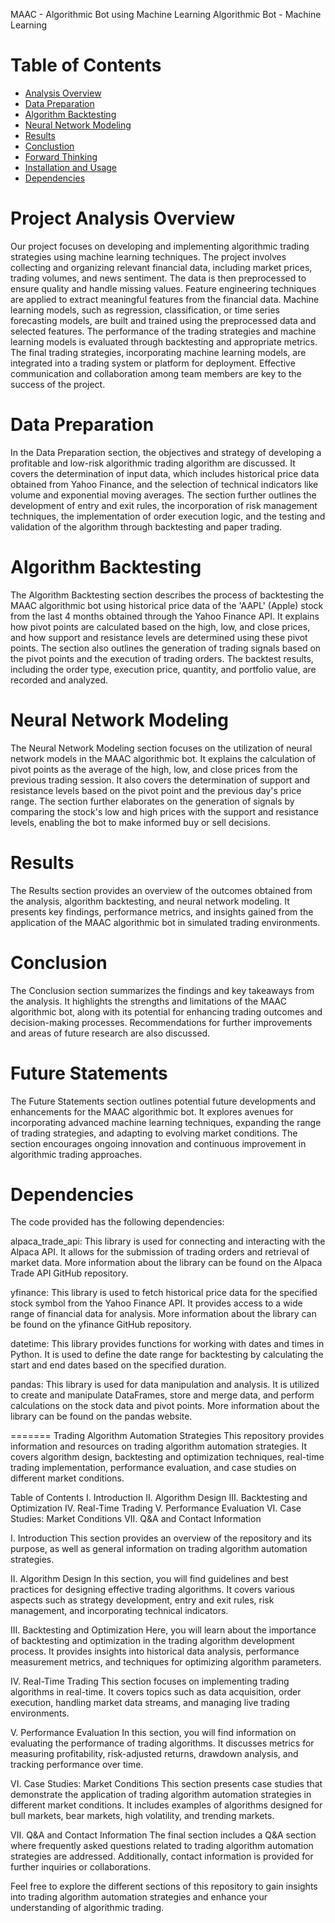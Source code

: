 MAAC - Algorithmic Bot using Machine Learning
Algorithmic Bot - Machine Learning


# Table of Contents

* [Analysis Overview](AnalysisOverview)
* [Data Preparation](DataPreparation)
* [Algorithm Backtesting](AlgorithmBacktesting)
* [Neural Network Modeling](NeuralNetworkModeling)
* [Results](Results)
* [Conclustion](Conclustion)
* [Forward Thinking](ForwardThinking)
* [Installation and Usage](InstallationandUsage)
* [Dependencies](Dependencies)

# Project Analysis Overview

Our project focuses on developing and implementing algorithmic trading strategies using machine learning techniques. The project involves collecting and organizing relevant financial data, including market prices, trading volumes, and news sentiment. The data is then preprocessed to ensure quality and handle missing values. Feature engineering techniques are applied to extract meaningful features from the financial data. Machine learning models, such as regression, classification, or time series forecasting models, are built and trained using the preprocessed data and selected features. The performance of the trading strategies and machine learning models is evaluated through backtesting and appropriate metrics. The final trading strategies, incorporating machine learning models, are integrated into a trading system or platform for deployment. Effective communication and collaboration among team members are key to the success of the project.

# Data Preparation
In the Data Preparation section, the objectives and strategy of developing a profitable and low-risk algorithmic trading algorithm are discussed. It covers the determination of input data, which includes historical price data obtained from Yahoo Finance, and the selection of technical indicators like volume and exponential moving averages. The section further outlines the development of entry and exit rules, the incorporation of risk management techniques, the implementation of order execution logic, and the testing and validation of the algorithm through backtesting and paper trading.

# Algorithm Backtesting
The Algorithm Backtesting section describes the process of backtesting the MAAC algorithmic bot using historical price data of the 'AAPL' (Apple) stock from the last 4 months obtained through the Yahoo Finance API. It explains how pivot points are calculated based on the high, low, and close prices, and how support and resistance levels are determined using these pivot points. The section also outlines the generation of trading signals based on the pivot points and the execution of trading orders. The backtest results, including the order type, execution price, quantity, and portfolio value, are recorded and analyzed.

# Neural Network Modeling
The Neural Network Modeling section focuses on the utilization of neural network models in the MAAC algorithmic bot. It explains the calculation of pivot points as the average of the high, low, and close prices from the previous trading session. It also covers the determination of support and resistance levels based on the pivot point and the previous day's price range. The section further elaborates on the generation of signals by comparing the stock's low and high prices with the support and resistance levels, enabling the bot to make informed buy or sell decisions.

# Results
The Results section provides an overview of the outcomes obtained from the analysis, algorithm backtesting, and neural network modeling. It presents key findings, performance metrics, and insights gained from the application of the MAAC algorithmic bot in simulated trading environments.

# Conclusion
The Conclusion section summarizes the findings and key takeaways from the analysis. It highlights the strengths and limitations of the MAAC algorithmic bot, along with its potential for enhancing trading outcomes and decision-making processes. Recommendations for further improvements and areas of future research are also discussed.

# Future Statements
The Future Statements section outlines potential future developments and enhancements for the MAAC algorithmic bot. It explores avenues for incorporating advanced machine learning techniques, expanding the range of trading strategies, and adapting to evolving market conditions. The section encourages ongoing innovation and continuous improvement in algorithmic trading approaches.


# Dependencies
The code provided has the following dependencies:

alpaca_trade_api: This library is used for connecting and interacting with the Alpaca API. It allows for the submission of trading orders and retrieval of market data. More information about the library can be found on the Alpaca Trade API GitHub repository.

yfinance: This library is used to fetch historical price data for the specified stock symbol from the Yahoo Finance API. It provides access to a wide range of financial data for analysis. More information about the library can be found on the yfinance GitHub repository.

datetime: This library provides functions for working with dates and times in Python. It is used to define the date range for backtesting by calculating the start and end dates based on the specified duration.

pandas: This library is used for data manipulation and analysis. It is utilized to create and manipulate DataFrames, store and merge data, and perform calculations on the stock data and pivot points. More information about the library can be found on the pandas website.



=======
Trading Algorithm Automation Strategies
This repository provides information and resources on trading algorithm automation strategies. It covers algorithm design, backtesting and optimization techniques, real-time trading implementation, performance evaluation, and case studies on different market conditions.

Table of Contents
I. Introduction
II. Algorithm Design
III. Backtesting and Optimization
IV. Real-Time Trading
V. Performance Evaluation
VI. Case Studies: Market Conditions
VII. Q&A and Contact Information

I. Introduction
This section provides an overview of the repository and its purpose, as well as general information on trading algorithm automation strategies.

II. Algorithm Design
In this section, you will find guidelines and best practices for designing effective trading algorithms. It covers various aspects such as strategy development, entry and exit rules, risk management, and incorporating technical indicators.

III. Backtesting and Optimization
Here, you will learn about the importance of backtesting and optimization in the trading algorithm development process. It provides insights into historical data analysis, performance measurement metrics, and techniques for optimizing algorithm parameters.

IV. Real-Time Trading
This section focuses on implementing trading algorithms in real-time. It covers topics such as data acquisition, order execution, handling market data streams, and managing live trading environments.

V. Performance Evaluation
In this section, you will find information on evaluating the performance of trading algorithms. It discusses metrics for measuring profitability, risk-adjusted returns, drawdown analysis, and tracking performance over time.

VI. Case Studies: Market Conditions
This section presents case studies that demonstrate the application of trading algorithm automation strategies in different market conditions. It includes examples of algorithms designed for bull markets, bear markets, high volatility, and trending markets.

VII. Q&A and Contact Information
The final section includes a Q&A section where frequently asked questions related to trading algorithm automation strategies are addressed. Additionally, contact information is provided for further inquiries or collaborations.

Feel free to explore the different sections of this repository to gain insights into trading algorithm automation strategies and enhance your understanding of algorithmic trading.

